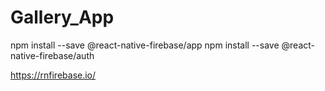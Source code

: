 # Gallery_App

npm install --save @react-native-firebase/app
npm install --save @react-native-firebase/auth

https://rnfirebase.io/
